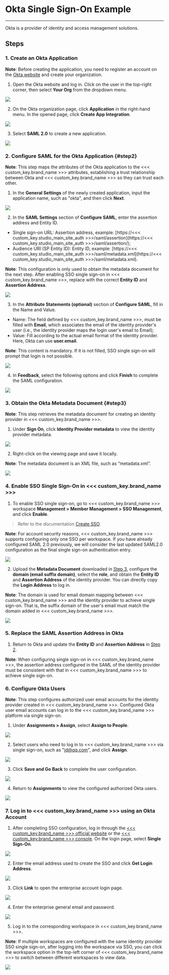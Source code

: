 # Okta Single Sign-On Example
---

Okta is a provider of identity and access management solutions.

## Steps

### 1. Create an Okta Application

**Note**: Before creating the application, you need to register an account on the [Okta website](https://www.okta.com/) and create your organization.

1) Open the Okta website and log in. Click on the user in the top-right corner, then select **Your Org** from the dropdown menu.

![](../img/04_okta_01.png)

2) On the Okta organization page, click **Application** in the right-hand menu. In the opened page, click **Create App Integration**.

![](../img/04_okta_02.png)

3) Select **SAML 2.0** to create a new application.

![](../img/04_okta_03.png)


### 2. Configure SAML for the Okta Application {#step2}

**Note**: This step maps the attributes of the Okta application to the <<< custom_key.brand_name >>> attributes, establishing a trust relationship between Okta and <<< custom_key.brand_name >>> so they can trust each other.

1) In the **General Settings** of the newly created application, input the application name, such as "okta", and then click **Next**.

![](../img/04_okta_04.png)

2) In the **SAML Settings** section of **Configure SAML**, enter the assertion address and Entity ID.

- Single sign-on URL: Assertion address, example: [https://<<< custom_key.studio_main_site_auth >>>/saml/assertion](https://<<< custom_key.studio_main_site_auth >>>/saml/assertion/);  
- Audience URI (SP Entity ID): Entity ID, example: [https://<<< custom_key.studio_main_site_auth >>>/saml/metadata.xml](https://<<< custom_key.studio_main_site_auth >>>/saml/metadata.xml).

**Note**: This configuration is only used to obtain the metadata document for the next step. After enabling SSO single sign-on in <<< custom_key.brand_name >>>, replace with the correct **Entity ID** and **Assertion Address**.

![](../img/04_okta_05.png)

3) In the **Attribute Statements (optional)** section of **Configure SAML**, fill in the Name and Value.

- Name: The field defined by <<< custom_key.brand_name >>>, must be filled with **Email**, which associates the email of the identity provider's user (i.e., the identity provider maps the login user's email to Email);
- Value: Fill according to the actual email format of the identity provider. Here, Okta can use **user.email**.

**Note**: This content is mandatory. If it is not filled, SSO single sign-on will prompt that login is not possible.

![](../img/04_okta_06.png)

4) In **Feedback**, select the following options and click **Finish** to complete the SAML configuration.

![](../img/04_okta_07.png)

### 3. Obtain the Okta Metadata Document {#step3}

**Note**: This step retrieves the metadata document for creating an identity provider in <<< custom_key.brand_name >>>.

1) Under **Sign On**, click **Identity Provider metadata** to view the identity provider metadata.

![](../img/04_okta_08.png)

2) Right-click on the viewing page and save it locally.

**Note**: The metadata document is an XML file, such as “metadata.xml”.

![](../img/04_okta_09.png)


### 4. Enable SSO Single Sign-On in <<< custom_key.brand_name >>>

1) To enable SSO single sign-on, go to <<< custom_key.brand_name >>> workspace **Management > Member Management > SSO Management**, and click **Enable**.

> Refer to the documentation [Create SSO](../../management/sso/index.md).

**Note**: For account security reasons, <<< custom_key.brand_name >>> supports configuring only one SSO per workspace. If you have already configured SAML 2.0 previously, we will consider the last updated SAML2.0 configuration as the final single sign-on authentication entry.

![](../img/1.sso_enable.png)

2) Upload the **Metadata Document** downloaded in [Step 3](#step3), configure the **domain (email suffix domain)**, select the **role**, and obtain the **Entity ID** and **Assertion Address** of the identity provider. You can directly copy the **Login Address** to log in.

**Note**: The domain is used for email domain mapping between <<< custom_key.brand_name >>> and the identity provider to achieve single sign-on. That is, the suffix domain of the user's email must match the domain added in <<< custom_key.brand_name >>>.

![](../img/1.sso_enable_2.png)

### 5. Replace the SAML Assertion Address in Okta

1) Return to Okta and update the **Entity ID** and **Assertion Address** in [Step 2](#step2).

**Note**: When configuring single sign-on in <<< custom_key.brand_name >>>, the assertion address configured in the SAML of the identity provider must be consistent with that in <<< custom_key.brand_name >>> to achieve single sign-on.

### 6. Configure Okta Users

**Note**: This step configures authorized user email accounts for the identity provider created in <<< custom_key.brand_name >>>. Configured Okta user email accounts can log in to the <<< custom_key.brand_name >>> platform via single sign-on.

1) Under **Assignments > Assign**, select **Assign to People**.

![](../img/04_okta_10.png)

2) Select users who need to log in to <<< custom_key.brand_name >>> via single sign-on, such as "jd@qq.com", and click **Assign**.

![](../img/04_okta_11.png)

3) Click **Save and Go Back** to complete the user configuration.

![](../img/04_okta_12.png)

4) Return to **Assignments** to view the configured authorized Okta users.

![](../img/04_okta_13.png)


### 7. Log in to <<< custom_key.brand_name >>> using an Okta Account

1) After completing SSO configuration, log in through the [<<< custom_key.brand_name >>> official website](https://www.dataflux.cn/) or the [<<< custom_key.brand_name >>> console](https://auth.dataflux.cn/loginpsw). On the login page, select **Single Sign-On**.

![](../img/04_okta_16.png)

2) Enter the email address used to create the SSO and click **Get Login Address**.

![](../img/04_okta_17.png)

3) Click **Link** to open the enterprise account login page.

![](../img/04_okta_18.png)

4) Enter the enterprise general email and password.

![](../img/04_okta_19.png)

5) Log in to the corresponding workspace in <<< custom_key.brand_name >>>.

**Note**: If multiple workspaces are configured with the same identity provider SSO single sign-on, after logging into the workspace via SSO, you can click the workspace option in the top-left corner of <<< custom_key.brand_name >>> to switch between different workspaces to view data.

![](../img/04_okta_20.png)